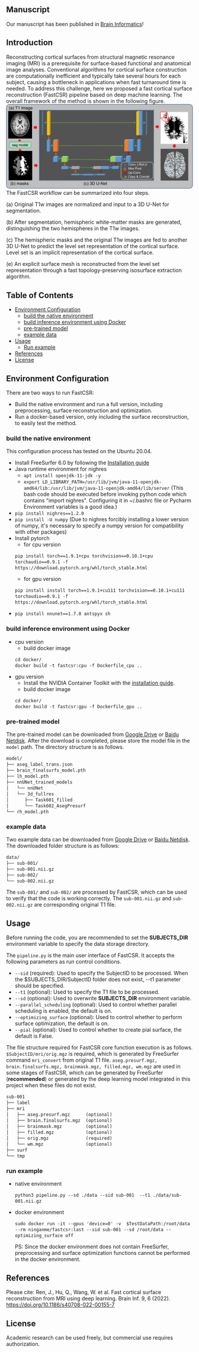 ## Manuscript
Our manuscript has been published in [Brain Informatics](https://link.springer.com/article/10.1186/s40708-022-00155-7)! 

## Introduction
Reconstructing cortical surfaces from structural magnetic resonance imaging (MRI) is a prerequisite for surface-based functional and anatomical image analyses. Conventional algorithms for cortical surface construction are computationally inefficient and typically take several hours for each subject, causing a bottleneck in applications when fast turnaround time is needed. To address this challenge, here we proposed a fast cortical surface reconstruction (FastCSR) pipeline based on deep machine learning. 
The overall framework of the method is shown in the following figure.
![image text](images/FastCSR.png)
The FastCSR workflow can be summarized into four steps. 

(a) Original T1w images are normalized and input to a 3D U-Net for segmentation. 

(b) After segmentation, hemispheric white-matter masks are generated, distinguishing the two hemispheres in the T1w images. 

(c) The hemispheric masks and the original T1w images are fed to another 3D U-Net to predict the level set representation of the cortical surface. Level set is an implicit representation of the cortical surface. 

(e) An explicit surface mesh is reconstructed from the level set representation through a fast topology-preserving isosurface extraction algorithm.

## Table of Contents
- [Environment Configuration](#environment-configuration)
  - [build the native environment](#build-the-native-environment)
  - [build inference environment using Docker](#build-inference-environment-using-docker)
  - [pre-trained model](#pre-trained-model)
  - [example data](#example-data)
- [Usage](#usage)
  - [Run example](#run-example)
- [References](#references)
- [License](#license)

## Environment Configuration 
There are two ways to run FastCSR:
- Build the native environment and run a full version, including preprocessing, surface reconstruction and optimization.
- Run a docker-based version, only including the surface reconstruction, to easily test the method.

### build the native environment
This configuration process has tested on the Ubuntu 20.04.
- Install FreeSurfer 6.0 by following the [Installation guide](https://surfer.nmr.mgh.harvard.edu/fswiki/rel6downloads)
- Java runtime environment for nighres
  - `apt install openjdk-11-jdk -y`
  - `export LD_LIBRARY_PATH=/usr/lib/jvm/java-11-openjdk-amd64/lib:/usr/lib/jvm/java-11-openjdk-amd64/lib/server` (This bash code should be executed before invoking python code which contains "import nighres". Configuring it in ~/.bashrc file or Pycharm Environment variables is a good idea.)
- `pip install nighres==1.2.0`
- `pip install -U numpy` (Due to nighres forcibly installing a lower version of numpy, it's necessary to specify a numpy version for compatibility with other packages)
- Install pytorch
  - for cpu version
  ```
  pip install torch==1.9.1+cpu torchvision==0.10.1+cpu torchaudio==0.9.1 -f https://download.pytorch.org/whl/torch_stable.html
  ```
  - for gpu version
  ```
  pip install install torch==1.9.1+cu111 torchvision==0.10.1+cu111 torchaudio==0.9.1 -f https://download.pytorch.org/whl/torch_stable.html
  ```
- `pip install nnunet==1.7.0 antspyx sh`


### build inference environment using Docker
- cpu version
  - build docker image 
  ```
  cd docker/
  docker build -t fastcsr:cpu -f Dockerfile_cpu ..
  ```
- gpu version
  - Install the NVIDIA Container Toolkit with the [installation guide](https://docs.nvidia.com/datacenter/cloud-native/container-toolkit/install-guide.html#docker).
  - build docker image
  ```
  cd docker/
  docker build -t fastcsr:gpu -f Dockerfile_gpu ..
  ```
### pre-trained model
The pre-trained model can be downloaded from [Google Drive](https://drive.google.com/drive/folders/16juh7HqsGSEcFB53Y2gzmSNVe1KMbUmR?usp=sharing) or [Baidu Netdisk](https://pan.baidu.com/s/1P9hLnxalRgFNur2SiPnOOw?pwd=8j75). After the download is completed, please store the model file in the `model` path. The directory structure is as follows.
```
model/
├── aseg_label_trans.json
├── brain_finalsurfs_model.pth
├── lh_model.pth
├── nnUNet_trained_models
│   └── nnUNet
│   └── 3d_fullres
│      ├── Task601_filled
│      └── Task602_AsegPresurf
└── rh_model.pth
```
### example data
Two example data can be downloaded from [Google Drive](https://drive.google.com/drive/folders/16juh7HqsGSEcFB53Y2gzmSNVe1KMbUmR?usp=sharing) or [Baidu Netdisk](https://pan.baidu.com/s/1P9hLnxalRgFNur2SiPnOOw?pwd=8j75). The downloaded folder structure is as follows:
```
data/
├── sub-001/
├── sub-001.nii.gz
├── sub-002/
└── sub-002.nii.gz
```
The `sub-001/` and `sub-002/` are processed by FastCSR, which can be used to verify that the code is working correctly. The `sub-001.nii.gz` and `sub-002.nii.gz` are corresponding original T1 file.
## Usage
Before running the code, you are recommended to set the **SUBJECTS_DIR** environment variable to specify the data storage directory.

The `pipeline.py` is the main user interface of FastCSR. It accepts the following parameters as run control conditions.
- `--sid` (required): Used to specify the SubjectID to be processed. When the $SUBJECTS_DIR/SubjectID folder does not exist, --t1 parameter should be specified.
- `--t1` (optional): Used to specify the T1 file to be processed.
- `--sd` (optional): Used to overwrite **SUBJECTS_DIR** environment variable.
- `--parallel_scheduling` (optional): Used to control whether parallel scheduling is enabled, the default is on.
- `--optimizing_surface` (optional): Used to control whether to perform surface optimization, the default is on.
- `--pial` (optional): Used to control whether to create pial surface, the default is False.

The file structure required for FastCSR core function execution is as follows. `$SubjectID/mri/orig.mgz` is required, which is generated by FreeSurfer command `mri_convert` from original T1 file. `aseg.presurf.mgz, brain.finalsurfs.mgz, brainmask.mgz, filled.mgz, wm.mgz` are used in some stages of FastCSR, which can be generated by FreeSurfer (**recommended**) or generated by the deep learning model integrated in this project when these files do not exist.
```
sub-001
├── label
├── mri
│   ├── aseg.presurf.mgz      (optional)
│   ├── brain.finalsurfs.mgz  (optional)
│   ├── brainmask.mgz         (optional)
│   ├── filled.mgz            (optional)
│   ├── orig.mgz              (required)
│   └── wm.mgz                (optional)
├── surf
└── tmp
```
### run example
- native environment
  ```
  python3 pipeline.py --sd ./data --sid sub-001  --t1 ./data/sub-001.nii.gz
  ```
- docker environment
  ```
  sudo docker run -it --gpus 'device=0' -v  $TestDataPath:/root/data --rm ninganme/fastcsr:last --sid sub-001 --sd /root/data --optimizing_surface off
  ```
  PS: Since the docker environment does not contain FreeSurfer, preprocessing and surface optimization functions cannot be performed in the docker environment.
## References
Please cite: Ren, J., Hu, Q., Wang, W. et al. Fast cortical surface reconstruction from MRI using deep learning. Brain Inf. 9, 6 (2022). https://doi.org/10.1186/s40708-022-00155-7
## License
Academic research can be used freely, but commercial use requires authorization.


